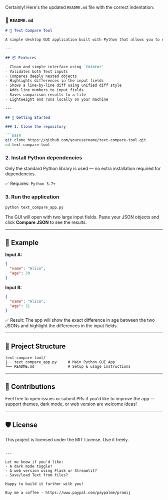 Certainly! Here's the updated `README.md` file with the correct indentation:

### 📘 `README.md`

```markdown
# 🧾 Text Compare Tool

A simple desktop GUI application built with Python that allows you to compare two Text objects. It highlights the differences or confirms if both Txts match exactly.

---

## 📦 Features

- Clean and simple interface using `tkinter`
- Validates both Text inputs
- Compares deeply nested objects
- Highlights differences in the input fields
- Shows a line-by-line diff using unified diff style
- Adds line numbers to input fields
- Saves comparison results to a file
- Lightweight and runs locally on your machine

---

## 🚀 Getting Started

### 1. Clone the repository

```bash
git clone https://github.com/yourusername/text-compare-tool.git
cd text-compare-tool
```

### 2. Install Python dependencies

Only the standard Python library is used — no extra installation required for dependencies.

✅ Requires: `Python 3.7+`

### 3. Run the application

```bash
python text_compare_app.py
```

The GUI will open with two large input fields. Paste your JSON objects and click **Compare JSON** to see the results.

---

## 🧪 Example

**Input A:**
```json
{
  "name": "Alice",
  "age": 30
}
```

**Input B:**
```json
{
  "name": "Alice",
  "age": 31
}
```

✅ Result: The app will show the exact difference in age between the two JSONs and highlight the differences in the input fields.

---

## 📂 Project Structure

```
text-compare-tool/
├── text_compare_app.py     # Main Python GUI App
└── README.md               # Setup & usage instructions
```

---

## 🤝 Contributions

Feel free to open issues or submit PRs if you'd like to improve the app — support themes, dark mode, or web version are welcome ideas!

---

## 🛡️ License

This project is licensed under the MIT License. Use it freely.
```

---

Let me know if you'd like:
- A dark mode toggle?
- A web version using Flask or Streamlit?
- Save/load Text from files?

Happy to build it further with you!

Buy me a coffee - https://www.paypal.com/paypalme/pramij
```
